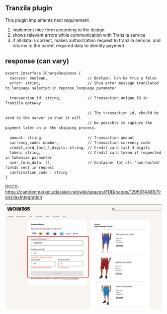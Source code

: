 ## Tranzila plugin
This plugin implements next requirement
1) implement nice form according to the design
2) shows relevant errors while communication with Tranzila service
3) if all data is correct, makes authorization request to tranzila service, and returns to the parent required data to identify payment

## response (can vary)
```
export interface IChargeResponse {
  success: boolean,                  // Boolean. Can be true o false
  error: string,                     // Shva error message translated to language selected in reponse_language parameter

  transaction_id: string,            // Transaction unique ID in Tranzila gateway

                                     // The transaction id, should be send to the server so that it will
                                     // be possible to capture the payment later on in the shipping process.

  amount: string,                    // Transaction amount
  currency_code: number,             // Transaction currency code
  credit_card_last_4_digits: string, // Credit card last 4 digits
  token: string,                     // Credit card token if requested in tokenize parameter
  user_form_data: [],                // Container for all ‘non-hosted’ fields sent in request
  confirmation_code : string
}
```

DOCS: https://camdenmarket.atlassian.net/wiki/spaces/FDD/pages/1295974485/Tranzila+Integration

![Desktop](screenshot.png)
